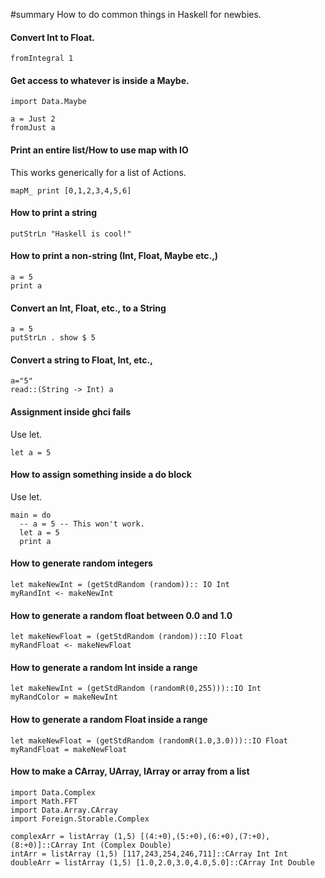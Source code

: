 
#summary How to do common things in Haskell for newbies.


#### Convert Int to Float. ####
```
fromIntegral 1
```

#### Get access to whatever is inside a Maybe. ####
```
import Data.Maybe

a = Just 2
fromJust a
```

#### Print an entire list/How to use map with IO ####
This works generically for a list of Actions.
```
mapM_ print [0,1,2,3,4,5,6]
```

#### How to print a string ####
```
putStrLn "Haskell is cool!"
```

#### How to print a non-string (Int, Float, Maybe etc.,) ####
```
a = 5
print a
```

#### Convert an Int, Float, etc., to a String ####
```
a = 5
putStrLn . show $ 5
```

#### Convert a string to Float, Int, etc., ####
```
a="5"
read::(String -> Int) a
```

#### Assignment inside ghci fails ####
Use let.
```
let a = 5
```

#### How to assign something inside a do block ####
Use let.
```
main = do
  -- a = 5 -- This won't work.
  let a = 5
  print a
```

#### How to generate random integers ####
```
let makeNewInt = (getStdRandom (random)):: IO Int
myRandInt <- makeNewInt
```

#### How to generate a random float between 0.0 and 1.0 ####
```
let makeNewFloat = (getStdRandom (random))::IO Float
myRandFloat <- makeNewFloat
```

#### How to generate a random Int inside a range ####
```
let makeNewInt = (getStdRandom (randomR(0,255)))::IO Int
myRandColor = makeNewInt
```

#### How to generate a random Float inside a range ####
```
let makeNewFloat = (getStdRandom (randomR(1.0,3.0)))::IO Float
myRandFloat = makeNewFloat
```

#### How to make a CArray, UArray, IArray or array from a list ####
```
import Data.Complex
import Math.FFT
import Data.Array.CArray
import Foreign.Storable.Complex

complexArr = listArray (1,5) [(4:+0),(5:+0),(6:+0),(7:+0),(8:+0)]::CArray Int (Complex Double)
intArr = listArray (1,5) [117,243,254,246,711]::CArray Int Int
doubleArr = listArray (1,5) [1.0,2.0,3.0,4.0,5.0]::CArray Int Double
```